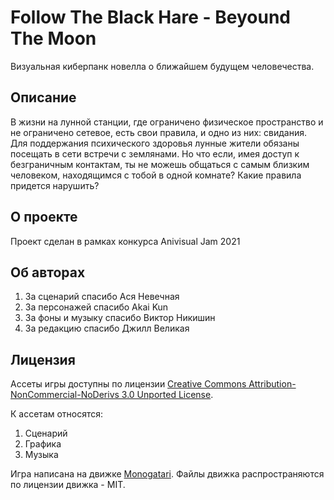 # Follow The Black Hare - Beyound The Moon

Визуальная киберпанк новелла о ближайшем будущем человечества.

## Описание

В жизни на лунной станции, где ограничено физическое пространство и не ограничено сетевое, есть свои правила, и одно из них: свидания. Для поддержания психического здоровья лунные жители обязаны посещать в сети встречи с землянами. Но что если, имея доступ к безграничным контактам, ты не можешь общаться с самым близким человеком, находящимся с тобой в одной комнате? Какие правила придется нарушить?

## О проекте

Проект сделан в рамках конкурса Anivisual Jam 2021

## Об авторах

1. За сценарий спасибо Ася Невечная
2. За персонажей спасибо Akai Kun
3. За фоны и музыку спасибо Виктор Никишин
4. За редакцию спасибо Джилл Великая


## Лицензия

Ассеты игры доступны по лицензии [Creative Commons Attribution-NonCommercial-NoDerivs 3.0 Unported License](http://creativecommons.org/licenses/by-nc-nd/3.0/ ).

К ассетам относятся:

1. Сценарий
2. Графика
3. Музыка

Игра написана на движке [Monogatari](https://monogatari.io). Файлы движка распространяются по лицензии движка - MIT.